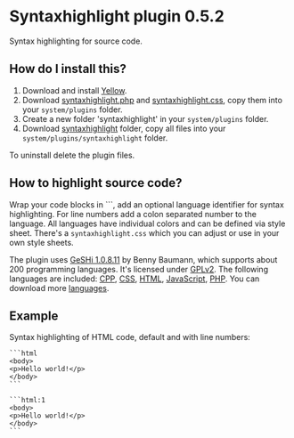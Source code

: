 Syntaxhighlight plugin 0.5.2
============================
Syntax highlighting for source code.

How do I install this?
----------------------
1. Download and install [Yellow](https://github.com/datenstrom/yellow/).  
2. Download [syntaxhighlight.php](syntaxhighlight.php?raw=true) and [syntaxhighlight.css](syntaxhighlight.css?raw=true), copy them into your `system/plugins` folder.  
3. Create a new folder 'syntaxhighlight' in your `system/plugins` folder.  
4. Download [syntaxhighlight](syntaxhighlight) folder, copy all files into your `system/plugins/syntaxhighlight` folder.

To uninstall delete the plugin files.

How to highlight source code?
-----------------------------
Wrap your code blocks in \`\`\`, add an optional language identifier for syntax highlighting. For line numbers add a colon separated number to the language. All languages have individual colors and can be defined via style sheet. There's a `syntaxhighlight.css` which you can adjust or use in your own style sheets.

The plugin uses [GeSHi 1.0.8.11](https://github.com/GeSHi/geshi-1.0) by Benny Baumann, which supports about 200 programming languages. It's licensed under [GPLv2](http://opensource.org/licenses/GPL-2.0). The following languages are included: [CPP](http://en.wikipedia.org/wiki/C++), [CSS](http://en.wikipedia.org/wiki/CSS), [HTML](http://en.wikipedia.org/wiki/HTML), [JavaScript](http://en.wikipedia.org/wiki/JavaScript), [PHP](http://en.wikipedia.org/wiki/PHP). You can download more [languages](https://github.com/GeSHi/geshi-1.0/tree/master/src/geshi).

Example
-------
Syntax highlighting of HTML code, default and with line numbers:

    ```html
    <body>
    <p>Hello world!</p>
    </body>
    ```
    
    ```html:1
    <body>
    <p>Hello world!</p>
    </body>
    ```
